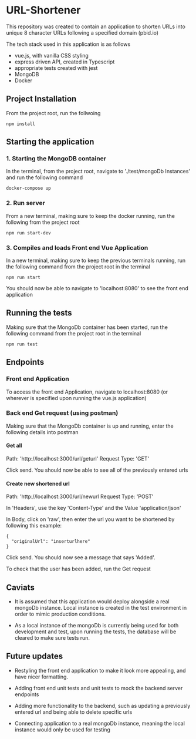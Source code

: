 # URL-Shortener

This repository was created to contain an application to shorten URLs into unique 8 character URLs following a specified domain (pbid.io)

The tech stack used in this application is as follows

  * vue.js, with vanilla CSS styling
  * express driven API, created in Typescript
  * appropriate tests created with jest
  * MongoDB
  * Docker

## Project Installation

From the project root, run the follwoing 

```
npm install
```

## Starting the application

### 1. Starting the MongoDB container

In the terminal, from the project root, navigate to './test/mongoDb Instances' and run the following command

```
docker-compose up
```

### 2. Run server

From a new terminal, making sure to keep the docker running, run the following from the project root

```
npm run start-dev
```

### 3. Compiles and loads Front end Vue Application

In a new terminal, making sure to keep the previous terminals running, run the following command from the project root in the terminal

```
npm run start
```

You should now be able to navigate to 'localhost:8080' to see the front end application

## Running the tests

Making sure that the MongoDb container has been started, run the following command from the project root in the terminal

```
npm run test
```

## Endpoints 

### Front end Application

To access the front end Application, navigate to localhost:8080 (or wherever is specified upon running the vue.js application)

### Back end Get request (using postman)

Making sure that the MongoDb container is up and running, enter the following details into postman

#### Get all

Path: 'http://localhost:3000/url/geturl'
Request Type: 'GET'

Click send. You should now be able to see all of the previously entered urls

#### Create new shortened url

Path: 'http://localhost:3000/url/newurl
Request Type: 'POST'

In 'Headers', use the key 'Content-Type' and the Value 'application/json'

In Body, click on 'raw', then enter the url you want to be shortened by following this example:

```
{
  "originalUrl": "inserturlhere"
}
```

Click send. You should now see a message that says 'Added'.

To check that the user has been added, run the Get request

## Caviats

* It is assumed that this application would deploy alongside a real mongoDb instance. Local instance is created in the test environment in order to mimic production conditions.

* As a local instance of the mongoDb is currently being used for both development and test, upon running the tests, the database will be cleared to make sure tests run.

## Future updates

* Restyling the front end application to make it look more appealing, and have nicer formatting.

* Adding front end unit tests and unit tests to mock the backend server endpoints

* Adding more functionality to the backend, such as updating a previously entered url and being able to delete specific urls

* Connecting application to a real mongoDb instance, meaning the local instance would only be used for testing
